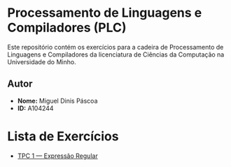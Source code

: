 # Processamento de Linguagens e Compiladores (PLC)

Este repositório contém os exercícios para a cadeira de Processamento de Linguagens e Compiladores da licenciatura de Ciências da Computação na Universidade do Minho.

## Autor
- **Nome:** Miguel Dinis Páscoa
- **ID:** A104244

# Lista de Exercícios
- [TPC 1 — Expressão Regular](./TPC1/)
